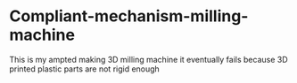 # Compliant-mechanism-milling-machine
This is my ampted making 3D milling machine it eventually fails because 3D printed plastic parts are not rigid enough 
